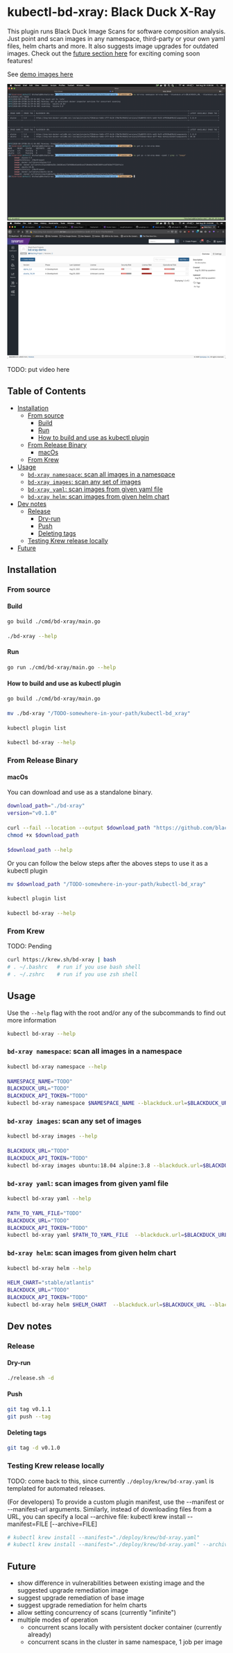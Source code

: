 <!-- omit in toc -->
# kubectl-bd-xray: Black Duck X-Ray

This plugin runs Black Duck Image Scans for software composition analysis.  Just point and scan images in any namespace, third-party or your own yaml files, helm charts and more.  It also suggests image upgrades for outdated images.  Check out the [future section here](#future) for exciting coming soon features!

See [demo images here](./examples/demo/)

![Image of bd-xray output table](./examples/demo/bd-xray.png)
![Image of results in Black Duck UI](./examples/demo/bd-image-version.png)

TODO: put video here

<!-- omit in toc -->
## Table of Contents

- [Installation](#installation)
  - [From source](#from-source)
    - [Build](#build)
    - [Run](#run)
    - [How to build and use as kubectl plugin](#how-to-build-and-use-as-kubectl-plugin)
  - [From Release Binary](#from-release-binary)
    - [macOs](#macos)
  - [From Krew](#from-krew)
- [Usage](#usage)
  - [`bd-xray namespace`: scan all images in a namespace](#bd-xray-namespace-scan-all-images-in-a-namespace)
  - [`bd-xray images`: scan any set of images](#bd-xray-images-scan-any-set-of-images)
  - [`bd-xray yaml`: scan images from given yaml file](#bd-xray-yaml-scan-images-from-given-yaml-file)
  - [`bd-xray helm`: scan images from given helm chart](#bd-xray-helm-scan-images-from-given-helm-chart)
- [Dev notes](#dev-notes)
  - [Release](#release)
    - [Dry-run](#dry-run)
    - [Push](#push)
    - [Deleting tags](#deleting-tags)
  - [Testing Krew release locally](#testing-krew-release-locally)
- [Future](#future)

## Installation

### From source

#### Build

```bash
go build ./cmd/bd-xray/main.go

./bd-xray --help
```

#### Run

```bash
go run ./cmd/bd-xray/main.go --help
```

#### How to build and use as kubectl plugin

```bash
go build ./cmd/bd-xray/main.go

mv ./bd-xray "/TODO-somewhere-in-your-path/kubectl-bd_xray"

kubectl plugin list

kubectl bd-xray --help
```

### From Release Binary

#### macOs

You can download and use as a standalone binary.

```bash
download_path="./bd-xray"
version="v0.1.0"

curl --fail --location --output $download_path "https://github.com/blackducksoftware/kubectl-bd-xray/releases/download/${version}/kubectl-bd-xray_${version}_darwin_amd64.tar.gz"
chmod +x $download_path

$download_path --help
```

Or you can follow the below steps after the aboves steps to use it as a kubectl plugin

```bash
mv $download_path "/TODO-somewhere-in-your-path/kubectl-bd_xray"

kubectl plugin list

kubectl bd-xray --help
```

### From Krew

TODO: Pending

```bash
curl https://krew.sh/bd-xray | bash
# . ~/.bashrc   # run if you use bash shell
# . ~/.zshrc    # run if you use zsh shell
```

## Usage

Use the `--help` flag with the root and/or any of the subcommands to find out more information

```bash
kubectl bd-xray --help
```

### `bd-xray namespace`: scan all images in a namespace

```bash
kubectl bd-xray namespace --help

NAMESPACE_NAME="TODO"
BLACKDUCK_URL="TODO"
BLACKDUCK_API_TOKEN="TODO"
kubectl bd-xray namespace $NAMESPACE_NAME --blackduck.url=$BLACKDUCK_URL --blackduck.api.token=$BLACKDUCK_API_TOKEN
```

### `bd-xray images`: scan any set of images

```bash
kubectl bd-xray images --help

BLACKDUCK_URL="TODO"
BLACKDUCK_API_TOKEN="TODO"
kubectl bd-xray images ubuntu:18.04 alpine:3.8 --blackduck.url=$BLACKDUCK_URL --blackduck.api.token=$BLACKDUCK_API_TOKEN
```

### `bd-xray yaml`: scan images from given yaml file

```bash
kubectl bd-xray yaml --help

PATH_TO_YAML_FILE="TODO"
BLACKDUCK_URL="TODO"
BLACKDUCK_API_TOKEN="TODO"
kubectl bd-xray yaml $PATH_TO_YAML_FILE  --blackduck.url=$BLACKDUCK_URL --blackduck.api.token=$BLACKDUCK_API_TOKEN
```

### `bd-xray helm`: scan images from given helm chart

```bash
kubectl bd-xray helm --help

HELM_CHART="stable/atlantis"
BLACKDUCK_URL="TODO"
BLACKDUCK_API_TOKEN="TODO"
kubectl bd-xray helm $HELM_CHART  --blackduck.url=$BLACKDUCK_URL --blackduck.api.token=$BLACKDUCK_API_TOKEN
```

## Dev notes

### Release

#### Dry-run

```bash
./release.sh -d
```

#### Push

```bash
git tag v0.1.1
git push --tag
```

#### Deleting tags

```bash
git tag -d v0.1.0
```

### Testing Krew release locally

TODO: come back to this, since currently `./deploy/krew/bd-xray.yaml` is templated for automated releases.

(For developers) To provide a custom plugin manifest, use the --manifest or
  --manifest-url arguments. Similarly, instead of downloading files from a URL,
  you can specify a local --archive file:
    kubectl krew install --manifest=FILE [--archive=FILE]

```bash
# kubectl krew install --manifest="./deploy/krew/bd-xray.yaml"
# kubectl krew install --manifest="./deploy/krew/bd-xray.yaml" --archive="./dist/kubectl-bd-xray_v0.1.0_darwin_amd64.tar.gz"
```

## Future

- show difference in vulnerabilities between existing image and the suggested upgrade remediation image
- suggest upgrade remediation of base image
- suggest upgrade remediation for helm charts
- allow setting concurrency of scans (currently "infinite")
- multiple modes of operation
  - concurrent scans locally with persistent docker container (currently already)
  - concurrent scans in the cluster in same namespace, 1 job per image
